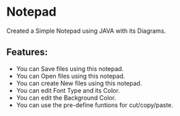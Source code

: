 # Notepad
Created a Simple Notepad using JAVA with its Diagrams.

## Features:
- You can Save files using this notepad.
- You can Open files using this notepad.
- You can create New files using this notepad.
- You can edit Font Type and its Color.
- You can edit the Background Color.
- You can use the pre-define funtions for cut/copy/paste.
